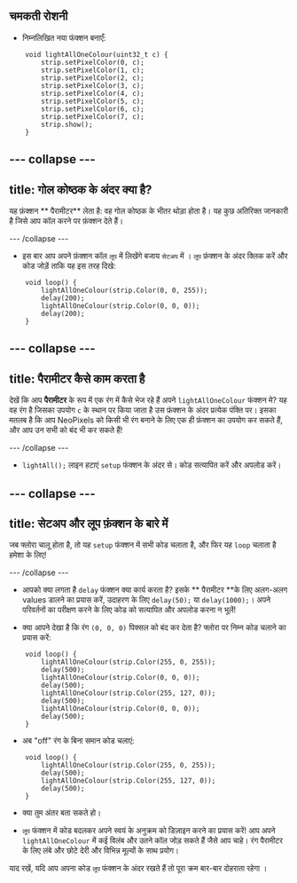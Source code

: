 ## चमकती रोशनी

+ निम्नलिखित नया फंक्शन बनाएँ:

``` 
    void lightAllOneColour(uint32_t c) {
        strip.setPixelColor(0, c);
        strip.setPixelColor(1, c);
        strip.setPixelColor(2, c);
        strip.setPixelColor(3, c);
        strip.setPixelColor(4, c);
        strip.setPixelColor(5, c);
        strip.setPixelColor(6, c);
        strip.setPixelColor(7, c);
        strip.show();
    }
```

--- collapse ---
---
title: गोल कोष्ठक के अंदर क्या है?
---

यह फ़ंक्शन ** पैरामीटर** लेता है: वह गोल कोष्ठक के भीतर थोड़ा होता है। यह कुछ अतिरिक्त जानकारी है जिसे आप कॉल करने पर फ़ंक्शन देते हैं।

--- /collapse ---

+ इस बार आप अपने फ़ंक्शन कॉल `लूप` में लिखेंगे बजाय `सेटअप` में । `लूप` फ़ंक्शन के अंदर क्लिक करें और कोड जोड़ें ताकि यह इस तरह दिखे:

```
    void loop() {
        lightAllOneColour(strip.Color(0, 0, 255));
        delay(200);
        lightAllOneColour(strip.Color(0, 0, 0));
        delay(200);
    }
```

--- collapse ---
---
title: पैरामीटर कैसे काम करता है
---

देखें कि आप **पैरामीटर** के रूप में एक रंग में कैसे भेज रहे हैं अपने `lightAllOneColour` फंक्शन मे? यह वह रंग है जिसका उपयोग `c` के स्थान पर किया जाता है उस फ़ंक्शन के अंदर प्रत्येक पंक्ति पर। इसका मतलब है कि आप NeoPixels को किसी भी रंग बनाने के लिए एक ही फ़ंक्शन का उपयोग कर सकते हैं, और आप उन सभी को बंद भी कर सकते हैं!

--- /collapse ---

+ `lightAll();` लाइन हटाएं `setup` फंक्शन के अंदर से। कोड सत्यापित करें और अपलोड करें।

--- collapse ---
---
title: सेटअप और लूप फ़ंक्शन के बारे में
---

जब फ्लोरा चालू होता है, तो यह `setup` फंक्शन में सभी कोड चलाता है, और फिर यह `loop` चलाता है हमेशा के लिए!

--- /collapse ---

+ आपको क्या लगता है `delay` फंक्शन क्या कार्य करता है? इसके ** पैरामीटर **के लिए अलग-अलग values डालने का प्रयास करें, उदाहरण के लिए `delay(50);` या `delay(1000);`। अपने परिवर्तनों का परीक्षण करने के लिए कोड को सत्यापित और अपलोड करना न भूलें!

+ क्या आपने देखा है कि रंग `(0, 0, 0)` पिक्सल को बंद कर देता है? फ्लोरा पर निम्न कोड चलाने का प्रयास करें:

```
    void loop() {
        lightAllOneColour(strip.Color(255, 0, 255));
        delay(500);
        lightAllOneColour(strip.Color(0, 0, 0));
        delay(500);
        lightAllOneColour(strip.Color(255, 127, 0));
        delay(500);
        lightAllOneColour(strip.Color(0, 0, 0));
        delay(500);
    }
```

+ अब "off" रंग के बिना समान कोड चलाएं:

```
    void loop() {
        lightAllOneColour(strip.Color(255, 0, 255));
        delay(500);
        lightAllOneColour(strip.Color(255, 127, 0));
        delay(500);
    }
```

+ क्या तुम अंतर बता सकते हो।

+ `लूप` फंक्शन में कोड बदलकर अपने स्वयं के अनुक्रम को डिज़ाइन करने का प्रयास करें! आप अपने `lightAllOneColour` में कई विलंब और उतने कॉल जोड़ सकते हैं जैसे आप चाहे। रंग पैरामीटर के लिए लंबे और छोटे देरी और विभिन्न मूल्यों के साथ प्रयोग।

याद रखें, यदि आप अपना कोड `लूप` फंक्शन के अंदर रखते हैं तो पूरा क्रम बार-बार दोहराता रहेगा । 
